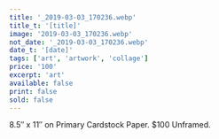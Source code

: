 ```yaml
---
title: '_2019-03-03_170236.webp'
title_t: '[title]'
image: '2019-03-03_170236.webp'
not_date: '_2019-03-03_170236.webp'
date_t: '[date]'
tags: ['art', 'artwork', 'collage']
price: '100'
excerpt: 'art'
available: false
print: false
sold: false
---
```



8.5″ x 11″ on Primary Cardstock Paper.
$100 Unframed.
